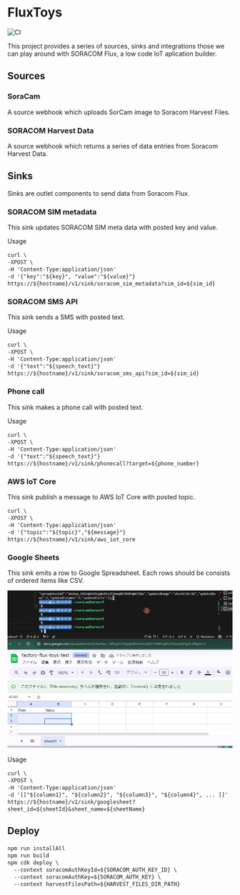 # FluxToys

![CI](https://github.com/github/docs/actions/workflows/ci.yml/badge.svg)

This project provides a series of sources, sinks and integrations those we can play around with SORACOM Flux, a low code IoT aplication builder.

## Sources

### SoraCam

A source webhook which uploads SorCam image to Soracom Harvest Files.

### SORACOM Harvest Data

A source webhook which returns a series of data entries from Soracom Harvest Data.

## Sinks

Sinks are outlet components to send data from Soracom Flux.

### SORACOM SIM metadata

This sink updates SORACOM SIM meta data with posted key and value.

Usage

```
curl \
-XPOST \
-H 'Content-Type:application/json'
-d '{"key":"${key}", "value":"${value}"}
https://${hostname}/v1/sink/soracom_sim_metadata?sim_id=${sim_id}
```

### SORACOM SMS API

This sink sends a SMS with posted text.

Usage

```
curl \
-XPOST \
-H 'Content-Type:application/json'
-d '{"text":"${speech_text}"}
https://${hostname}/v1/sink/soracom_sms_api?sim_id=${sim_id}
```

### Phone call

This sink makes a phone call with posted text.

Usage

```
curl \
-XPOST \
-H 'Content-Type:application/json'
-d '{"text":"${speech_text}"}
https://${hostname}/v1/sink/phonecall?target=${phone_number}
```

### AWS IoT Core

This sink publish a message to AWS IoT Core with posted topic.

```
curl \
-XPOST \
-H 'Content-Type:application/json'
-d '{"topic":"${topic}","${message}"}
https://${hostname}/v1/sink/aws_iot_core
```

### Google Sheets

This sink emits a row to Google Spreadsheet. Each rows should be consists of ordered items like CSV.

![demo](./asset/google-sheets-sink-demo.gif)

Usage

```
curl \
-XPOST \
-H 'Content-Type:application/json'
-d '[["${column1}", "${column2}", "${column3}", "${column4}", ... ]]' 
https://${hostname}/v1/sink/googlesheet?sheet_id=${sheetId}&sheet_name=${sheetName}
```

## Deploy

```
npm run installAll
npm run build
npm cdk deploy \
  --context soracomAuthKeyId=${SORACOM_AUTH_KEY_ID} \ 
  --context soracomAuthKey=${SORACOM_AUTH_KEY} \
  --context harvestFilesPath=${HARVEST_FILES_DIR_PATH}
```



